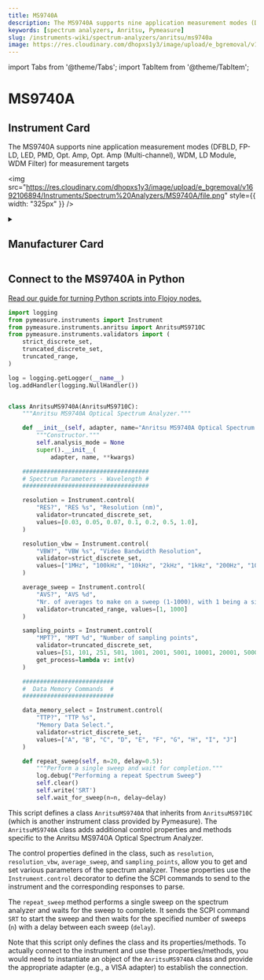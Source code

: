 ```yaml
---
title: MS9740A
description: The MS9740A supports nine application measurement modes (DFBLD, FP-LD, LED, PMD, Opt. Amp, Opt. Amp (Multi-channel), WDM, LD Module, WDM Filter) for measurement targets
keywords: [spectrum analyzers, Anritsu, Pymeasure]
slug: /instruments-wiki/spectrum-analyzers/anritsu/ms9740a
image: https://res.cloudinary.com/dhopxs1y3/image/upload/e_bgremoval/v1692106894/Instruments/Spectrum%20Analyzers/MS9740A/file.png
---
```


import Tabs from '@theme/Tabs';
import TabItem from '@theme/TabItem';

# MS9740A

## Instrument Card

<div className="flex">

<div>

The MS9740A supports nine application measurement modes (DFBLD, FP-LD, LED, PMD, Opt. Amp, Opt. Amp (Multi-channel), WDM, LD Module, WDM Filter) for measurement targets

</div>

<img src="https://res.cloudinary.com/dhopxs1y3/image/upload/e_bgremoval/v1692106894/Instruments/Spectrum%20Analyzers/MS9740A/file.png" style={{ width: "325px" }} />

</div>

<details>
<summary><h2>Manufacturer Card</h2></summary>

<img src="https://res.cloudinary.com/dhopxs1y3/image/upload/e_bgremoval/v1692125977/Instruments/Vendor%20Logos/Anritsu.png" style={{ width: "100%", objectFit: "cover" }} />

**Anritsu** Has Testing Solutions for Automotive, Government, Data Center, & IoT Industries. Test Solutions for IoT Devices, Government Radar, Automotive, & Signal Integrity. <a href="https://www.anritsu.com/en-us/">Website</a>.

<ul>
  <li>Headquarters: JAPAN</li>
  <li>Yearly Revenue (millions, USD): 670.0</li>
</ul>
</details>

## Connect to the MS9740A in Python

[Read our guide for turning Python scripts into Flojoy nodes.](https://docs.flojoy.ai/custom-nodes/creating-custom-node/)


<Tabs>
<TabItem value="Pymeasure" label="Pymeasure">


```python
import logging
from pymeasure.instruments import Instrument
from pymeasure.instruments.anritsu import AnritsuMS9710C
from pymeasure.instruments.validators import (
    strict_discrete_set,
    truncated_discrete_set,
    truncated_range,
)

log = logging.getLogger(__name__)
log.addHandler(logging.NullHandler())


class AnritsuMS9740A(AnritsuMS9710C):
    """Anritsu MS9740A Optical Spectrum Analyzer."""

    def __init__(self, adapter, name="Anritsu MS9740A Optical Spectrum Analyzer", **kwargs):
        """Constructor."""
        self.analysis_mode = None
        super().__init__(
            adapter, name, **kwargs)

    ####################################
    # Spectrum Parameters - Wavelength #
    ####################################

    resolution = Instrument.control(
        "RES?", "RES %s", "Resolution (nm)",
        validator=truncated_discrete_set,
        values=[0.03, 0.05, 0.07, 0.1, 0.2, 0.5, 1.0],
    )

    resolution_vbw = Instrument.control(
        "VBW?", "VBW %s", "Video Bandwidth Resolution",
        validator=strict_discrete_set,
        values=["1MHz", "100kHz", "10kHz", "2kHz", "1kHz", "200Hz", "100Hz", "10Hz"]
    )

    average_sweep = Instrument.control(
        "AVS?", "AVS %d",
        "Nr. of averages to make on a sweep (1-1000), with 1 being a single (non-averaged) sweep",
        validator=truncated_range, values=[1, 1000]
    )

    sampling_points = Instrument.control(
        "MPT?", "MPT %d", "Number of sampling points",
        validator=truncated_discrete_set,
        values=[51, 101, 251, 501, 1001, 2001, 5001, 10001, 20001, 50001],
        get_process=lambda v: int(v)
    )

    ##########################
    #  Data Memory Commands  #
    ##########################

    data_memory_select = Instrument.control(
        "TTP?", "TTP %s",
        "Memory Data Select.",
        validator=strict_discrete_set,
        values=["A", "B", "C", "D", "E", "F", "G", "H", "I", "J"]
    )

    def repeat_sweep(self, n=20, delay=0.5):
        """Perform a single sweep and wait for completion."""
        log.debug("Performing a repeat Spectrum Sweep")
        self.clear()
        self.write('SRT')
        self.wait_for_sweep(n=n, delay=delay)
```

This script defines a class `AnritsuMS9740A` that inherits from `AnritsuMS9710C` (which is another instrument class provided by Pymeasure). The `AnritsuMS9740A` class adds additional control properties and methods specific to the Anritsu MS9740A Optical Spectrum Analyzer.

The control properties defined in the class, such as `resolution`, `resolution_vbw`, `average_sweep`, and `sampling_points`, allow you to get and set various parameters of the spectrum analyzer. These properties use the `Instrument.control` decorator to define the SCPI commands to send to the instrument and the corresponding responses to parse.

The `repeat_sweep` method performs a single sweep on the spectrum analyzer and waits for the sweep to complete. It sends the SCPI command `SRT` to start the sweep and then waits for the specified number of sweeps (`n`) with a delay between each sweep (`delay`).

Note that this script only defines the class and its properties/methods. To actually connect to the instrument and use these properties/methods, you would need to instantiate an object of the `AnritsuMS9740A` class and provide the appropriate adapter (e.g., a VISA adapter) to establish the connection.

</TabItem>
</Tabs>